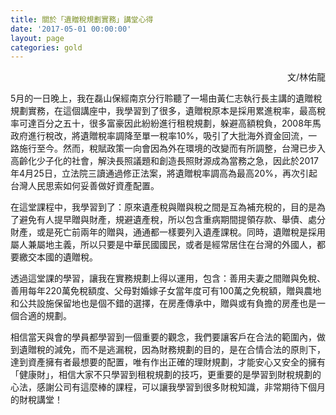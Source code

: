 ```yaml
---
title: 關於「遺贈稅規劃實務」講堂心得
date: '2017-05-01 00:00:00'
layout: page
categories: gold
---
```


<p align="right">文/林佑龍</p>

5月的一日晚上，我在磊山保經南京分行聆聽了一場由黃仁志執行長主講的遺贈稅規劃實務，在這個講座中，我學習到了很多，遺贈稅原本是採用累進稅率，最高稅率可達百分之五十，很多富豪因此紛紛進行租稅規劃，躲避高額稅負，2008年馬政府進行稅改，將遺贈稅率調降至單一稅率10%，吸引了大批海外資金回流，一路施行至今。然而，稅賦政策一向會因為外在環境的改變而有所調整，台灣已步入高齡化少子化的社會，解決長照議題和創造長照財源成為當務之急，因此於2017年4月25日，立法院三讀通過修正法案，將遺贈稅率調高為最高20%，再次引起台灣人民思索如何妥善做好資產配置。

在這堂課程中，我學習到了：原來遺產稅與贈與稅之間是互為補充稅的，目的是為了避免有人提早贈與財產，規避遺產稅，所以包含重病期間提領存款、舉債、處分財產，或是死亡前兩年的贈與，通通都一樣要列入遺產課稅。同時，遺贈稅是採用屬人兼屬地主義，所以只要是中華民國國民，或者是經常居住在台灣的外國人，都要繳交本國的遺贈稅。

透過這堂課的學習，讓我在實務規劃上得以運用，包含：善用夫妻之間贈與免稅、善用每年220萬免稅額度、父母對婚嫁子女當年度可有100萬之免稅額，贈與農地和公共設施保留地也是個不錯的選擇，在房產傳承中，贈與或有負擔的房產也是一個合適的規劃。

相信當天與會的學員都學習到一個重要的觀念，我們要讓客戶在合法的範圍內，做到遺贈稅的減免，而不是逃漏稅，因為財務規劃的目的，是在合情合法的原則下，達到資產擁有者最想要的配置，唯有作出正確的理財規劃，才能安心又安全的擁有「健康財」，相信大家不只學習到租稅規劃的技巧，更重要的是學習到財稅規劃的心法，感謝公司有這麼棒的課程，可以讓我學習到很多財稅知識，非常期待下個月的財稅講堂！